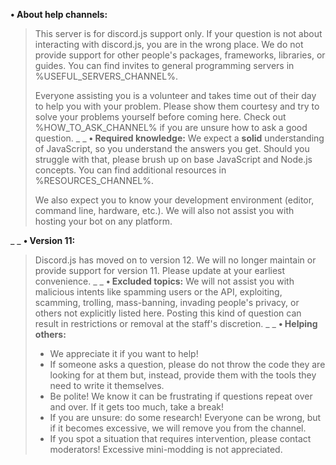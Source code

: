 **• About help channels:**
> This server is for discord.js support only. If your question is not about interacting with discord.js, you are in the wrong place. We do not provide support for other people's packages, frameworks, libraries, or guides. You can find invites to general programming servers in %USEFUL_SERVERS_CHANNEL%.
> 
> Everyone assisting you is a volunteer and takes time out of their day to help you with your problem. Please show them courtesy and try to solve your problems yourself before coming here. Check out %HOW_TO_ASK_CHANNEL% if you are unsure how to ask a good question.
_ _
**• Required knowledge:**
> We expect a __solid__ understanding of JavaScript, so you understand the answers you get. Should you struggle with that, please brush up on base JavaScript and Node.js concepts. You can find additional resources in %RESOURCES_CHANNEL%.
> 
> We also expect you to know your development environment (editor, command line, hardware, etc.). We will also not assist you with hosting your bot on any platform.

_ _
**• Version 11:**
> Discord.js has moved on to version 12. We will no longer maintain or provide support for version 11. Please update at your earliest convenience.
_ _
**• Excluded topics:**
> We will not assist you with malicious intents like spamming users or the API, exploiting, scamming, trolling, mass-banning, invading people's privacy, or others not explicitly listed here. Posting this kind of question can result in restrictions or removal at the staff's discretion.
_ _
**• Helping others:**
> - We appreciate it if you want to help!
> - If someone asks a question, please do not throw the code they are looking for at them but, instead, provide them with the tools they need to write it themselves.
> - Be polite! We know it can be frustrating if questions repeat over and over. If it gets too much, take a break!
> - If you are unsure: do some research! Everyone can be wrong, but if it becomes excessive, we will remove you from the channel.
> - If you spot a situation that requires intervention, please contact moderators! Excessive mini-modding is not appreciated.
